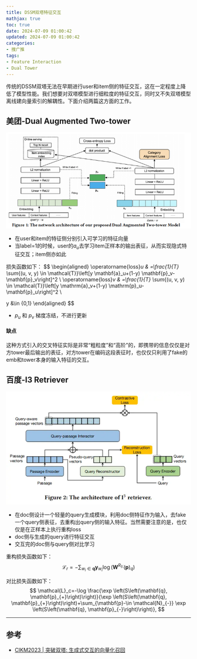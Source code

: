 ```yaml
---
title: DSSM双塔特征交互
mathjax: true
toc: true
date: 2024-07-09 01:00:42
updated: 2024-07-09 01:00:42
categories:
- 搜广推
tags:
- Feature Interaction
- Dual Tower
---
```

传统的DSSM双塔无法在早期进行user和item侧的特征交互，这在一定程度上降低了模型性能。我们想要对双塔模型进行细粒度的特征交互，同时又不失双塔模型离线建向量索引的解耦性。下面介绍两篇这方面的工作。

<!--more-->

## 美团-Dual Augmented Two-tower

![meituan](https://raw.githubusercontent.com/TransformersWsz/picx-images-hosting/master/image.2h86s5t6wx.png)

- 在user和item的特征侧分别引入可学习的特征向量
- 当label=1的时候，user的$a_u$去学习item正样本的输出表征，从而实现隐式特征交互；item侧亦如此

损失函数如下：
$$
\begin{aligned}
\operatorname{loss}_u & =\frac{1}{T} \sum_{(u, v, y) \in \mathcal{T}}\left[y \mathbf{a}_u+(1-y) \mathbf{p}_v-\mathbf{p}_v\right]^2 \\
\operatorname{loss}_v & =\frac{1}{T} \sum_{(u, v, y) \in \mathcal{T}}\left[y \mathrm{a}_v+(1-y) \mathrm{p}_u-\mathbf{p}_u\right]^2 \\

y &\in \{0,1\}
\end{aligned}
$$

- $p_u$ 和 $p_v$ 梯度冻结，不进行更新

#### 缺点
这种方式引入的交叉特征实际是非常“粗粒度”和“高阶”的，即携带的信息仅仅是对方tower最后输出的表征，对方tower在编码这段表征时，也仅仅只利用了fake的emb和tower本身的输入特征的交互。

## 百度-I3 Retriever

![RankNet](https://raw.githubusercontent.com/TransformersWsz/picx-images-hosting/master/image.2obenlycwe.webp)

- 在doc侧设计一个轻量的query生成模块，利用doc侧特征作为输入，去fake一个query侧表征，去重构出query侧的输入特征。当然需要注意的是，也仅仅是在正样本上执行重构loss
- doc侧与生成的query进行特征交互
- 交互完的doc侧与query侧对比学习

重构损失函数如下：
$$
\mathcal{L}_r=-\sum_{w_i \in \mathbf{q}} \mathbf{y}_{w_i} \log \left(\mathbf{W}^{R_{\mathbb{K}}}(\mathbf{p})_q\right)
$$

对比损失函数如下：
$$
\mathcal{L}_c=-\log \frac{\exp \left(S\left(\mathbf{q}, \mathbf{p}_{+}\right)\right)}{\exp \left(S\left(\mathbf{q}, \mathbf{p}_{+}\right)\right)+\sum_{\mathbf{p}-\in \mathcal{N}_{-}} \exp \left(S\left(\mathbf{q}, \mathbf{p}_{-}\right)\right)},
$$
___

## 参考
- [CIKM2023 | 突破双塔: 生成式交互的向量化召回](https://zhuanlan.zhihu.com/p/674703530?utm_medium=social&utm_psn=1777428140744691712&utm_source=wechat_session)